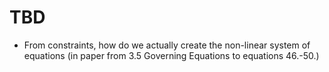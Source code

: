 # TBD

- From constraints, how do we actually create the non-linear system of equations (in paper from 3.5 Governing Equations to equations 46.-50.)
